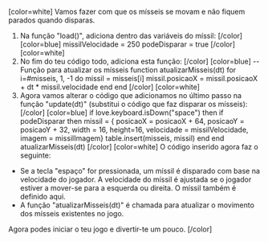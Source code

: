 [color=white]
Vamos fazer com que os mísseis se movam e não fiquem parados quando disparas. 

1. Na função "load()", adiciona dentro das variáveis do míssil:
   [/color] [color=blue]
   missilVelocidade = 250
   podeDisparar = true
   [/color] [color=white]
2. No fim do teu código todo, adiciona esta função:
   [/color] [color=blue]
   -- Função para atualizar os mísseis
   function atualizarMisseis(dt)
        for i=#misseis, 1, -1 do
            missil = misseis[i]
            missil.posicaoX = missil.posicaoX + dt * missil.velocidade
        end
   end
   [/color] [color=white]
3. Agora vamos alterar o código que adicionamos no último passo na função 
"update(dt)" (substitui o código que faz disparar os mísseis):
   [/color] [color=blue]
    if love.keyboard.isDown("space") then
        if podeDisparar then
            missil = {
                posicaoX = posicaoX + 64, 
                posicaoY = posicaoY + 32, 
                width = 16, height=16, 
                velocidade = missilVelocidade, 
                imagem = missilImagem}
            table.insert(misseis, missil)
        end
    end
    atualizarMisseis(dt)
   [/color] [color=white]
O código inserido agora faz o seguinte:
 - Se a tecla "espaço" for pressionada, um míssil é disparado com base na 
velocidade do jogador. A velocidade do míssil é ajustada se o jogador estiver
a mover-se para a esquerda ou direita. O míssil também é definido aqui.
 - A função "atualizarMisseis(dt)" é chamada para atualizar o movimento dos 
mísseis existentes no jogo.

Agora podes iniciar o teu jogo e divertir-te um pouco.
[/color]